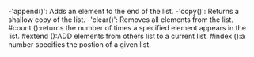 -'append()': Adds an element to the end of the list.
-'copy()': Returns a shallow copy of the list.
-'clear()': Removes all elements from the list.
#count ():returns the number of times a specified element appears in the list.
#extend ():ADD elements from others list to a current list.
#index ():a number specifies the postion of a given list.

